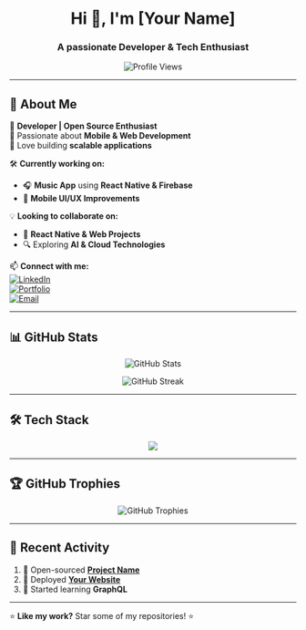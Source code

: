 <h1 align="center">Hi 👋, I'm [Your Name]</h1>
<h3 align="center">A passionate Developer & Tech Enthusiast</h3>

<p align="center">
  <img src="https://komarev.com/ghpvc/?username=yourusername&label=Profile%20Views&color=blue&style=flat" alt="Profile Views" />
</p>

---

## 🚀 About Me  
🔹 **Developer | Open Source Enthusiast**  
🔹 Passionate about **Mobile & Web Development**  
🔹 Love building **scalable applications**  

🛠 **Currently working on:**  
- 🎧 **Music App** using **React Native & Firebase**  
- 📱 **Mobile UI/UX Improvements**  

💡 **Looking to collaborate on:**  
- 🚀 **React Native & Web Projects**  
- 🔍 Exploring **AI & Cloud Technologies**  

📫 **Connect with me:**  
[![LinkedIn](https://img.shields.io/badge/LinkedIn-0A66C2?style=for-the-badge&logo=linkedin&logoColor=white)](https://linkedin.com/in/yourusername)  
[![Portfolio](https://img.shields.io/badge/Portfolio-000?style=for-the-badge&logo=vercel&logoColor=white)](https://yourwebsite.com)  
[![Email](https://img.shields.io/badge/Email-D14836?style=for-the-badge&logo=gmail&logoColor=white)](mailto:your.email@example.com)  

---

## 📊 GitHub Stats  
<p align="center">
  <img src="https://github-readme-stats.vercel.app/api?username=yourusername&show_icons=true&theme=dark" alt="GitHub Stats" />
</p>

<p align="center">
  <img src="https://github-readme-streak-stats.herokuapp.com/?user=yourusername&theme=dark" alt="GitHub Streak" />
</p>

---

## 🛠️ Tech Stack  
<p align="center">
  <img src="https://skillicons.dev/icons?i=react,reactnative,js,ts,nodejs,express,firebase,mongodb,git,github,vscode,figma,androidstudio" />
</p>

---

## 🏆 GitHub Trophies  
<p align="center">
  <img src="https://github-profile-trophy.vercel.app/?username=yourusername&theme=darkhub&no-bg=true&no-frame=true" alt="GitHub Trophies" />
</p>

---

## 📌 Recent Activity  
<!--START_SECTION:activity-->
1. 🎉 Open-sourced **[Project Name](https://github.com/yourusername/projectname)**
2. 🚀 Deployed **[Your Website](https://yourwebsite.com)**
3. 📖 Started learning **GraphQL**
<!--END_SECTION:activity-->

---

⭐ **Like my work?** Star some of my repositories! ⭐
